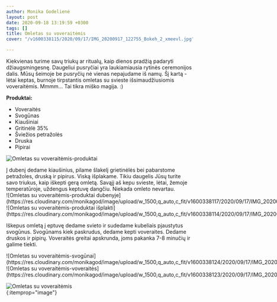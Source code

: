 ```yaml
---
author: Monika Godelienė
layout: post
date: 2020-09-18 13:19:59 +0300
tags: []
title: Omletas su voveraitėmis
cover: "/v1600338115/2020/09/17/IMG_20200917_122755_Bokeh_2_xmeevl.jpg"

---
```

Kiekvienas turime savų triukų ar ritualų, kaip dienos pradžią padaryti džiaugsmingesnę. Daugeliui pusryčiai yra laukiamiausia rytinės ceremonijos dalis. Mūsų šeimoje be pusryčių nė vienas nepajudame iš namų. Šį kartą - lėtai keptas, burnoje tirpstantis omletas su svieste išsimaudžiusiomis voveraitėmis. Mmmm... Tai tikra miško magija. :)

**Produktai:**

* <span itemprop="recipeIngredient">Voveraitės</span>
* <span itemprop="recipeIngredient">Svogūnas</span>
* <span itemprop="recipeIngredient">Kiaušiniai</span>
* <span itemprop="recipeIngredient">Gritinėlė 35%</span>
* <span itemprop="recipeIngredient">Šviežios petražolės</span>
* <span itemprop="recipeIngredient">Druska</span>
* <span itemprop="recipeIngredient">Pipirai</span>

![Omletas su voveraitėmis-produktai](https://res.cloudinary.com/monikagod/image/upload/w_1500,q_auto,c_fit/v1600338113/2020/09/17/IMG_20200917_115307_Bokeh_2_pzfm0u.jpg)

<div itemprop="recipeInstructions" markdown="1">  
Į dubenį dedame kiaušinius, pilame šlakelį grietinėlės bei pabarstome petražoles, druską ir pipirus. Viską išplakame.  
Tikiu daugelis Jūsų turite savo triukus, kaip iškepti gerą omletą. Savąjį aš kepu svieste, lėtai, žemoje temperatūroje, uždengus keptuvę dangčiu. Niekada omleto nevartau.

<div class="row">
<div class="six columns" markdown="1">
![Omletas su voveraitėmis-produktai dubenyje](https://res.cloudinary.com/monikagod/image/upload/w_1500,q_auto,c_fit/v1600338117/2020/09/17/IMG_20200917_115635_Bokeh_2_vx3c5b.jpg)
</div>
<div class="six columns" markdown="1">
![Omletas su voveraitėmis-produktai išplakti](https://res.cloudinary.com/monikagod/image/upload/w_1500,q_auto,c_fit/v1600338114/2020/09/17/IMG_20200917_115805_Bokeh_2_mqot6l.jpg)
</div>
</div>

Iškepus omletą į eptuvę dedame svieto ir sudedame kubeliais pjaustytus svogūnus. Svogūnams kiek paskrudus, dedame kepti voveraites. Dedame druskos ir pipirų. Voveraitės greitai apskrunda, joms pakanka 7-8 minučių ir galime tiekti.  
</div>

<div class="row">
<div class="six columns" markdown="1">
![Omletas su voveraitėmis-svogūnai](https://res.cloudinary.com/monikagod/image/upload/w_1500,q_auto,c_fit/v1600338124/2020/09/17/IMG_20200917_121350_Bokeh_2_apwjq0.jpg)
</div>
<div class="six columns" markdown="1">
![Omletas su voveraitėmis-voveraitės](https://res.cloudinary.com/monikagod/image/upload/w_1500,q_auto,c_fit/v1600338123/2020/09/17/IMG_20200917_122051_Bokeh_2_b7jl9c.jpg)
</div>
</div>

![Omletas su voveraitėmis](https://res.cloudinary.com/monikagod/image/upload/w_1500,q_auto,c_fit/v1600338115/2020/09/17/IMG_20200917_122755_Bokeh_2_xmeevl.jpg)  
{:itemprop="image"}